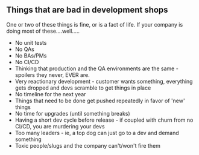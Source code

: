 ## Things that are bad in development shops

One or two of these things is fine, or is a fact of life. If your company is doing most of these....well..... 

* No unit tests
* No QAs
* No BAs/PMs
* No CI/CD
* Thinking that production and the QA environments are the same - spoilers they never, EVER are.
* Very reactionary development - customer wants something, everything gets dropped and devs scramble to get things in place
* No timeline for the next year
* Things that need to be done get pushed repeatedly in favor of 'new' things
* No time for upgrades (until something breaks)
* Having a short dev cycle before release - if coupled with churn from no CI/CD, you are murdering your devs
* Too many leaders - ie, a top dog can just go to a dev and demand something 
* Toxic people/slugs and the company can't/won't fire them